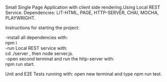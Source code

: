 Small Single Page Application with client side rendering.Using Local REST Service. Dependencies: LIT-HTML, PAGE, HTTP-SERVER, CHAI, MOCHA, PLAYWRIGHT.

Instructions for starting the project:

-install all dependencies with:
<br>
 npm i
 <br>
-run Local REST service with: 
 <br>
cd ./server , then node server.js.
 <br>
-open second terminal and run the http-server with:
 <br>
 npm run start.
  <br>

Unit and E2E Tests running with:
 open new terminal and type npm run test.

